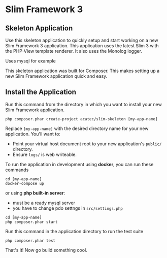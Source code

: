 # Slim Framework 3
## Skeleton Application

Use this skeleton application to quickly setup and start working on a new Slim Framework 3 application. This application uses the latest Slim 3 with the PHP-View template renderer. It also uses the Monolog logger.

Uses mysql for example

This skeleton application was built for Composer. This makes setting up a new Slim Framework application quick and easy.

## Install the Application

Run this command from the directory in which you want to install your new Slim Framework application.

    php composer.phar create-project acatec/slim-skeleton [my-app-name]

Replace `[my-app-name]` with the desired directory name for your new application. You'll want to:

* Point your virtual host document root to your new application's `public/` directory.
* Ensure `logs/` is web writeable.

To run the application in development using **docker**, you can run these commands

	cd [my-app-name]
	docker-compose up

or using **php built-in server**:

* must be a ready mysql server
* you have to change pdo settngs in `src/settings.php`

```
cd [my-app-name]
php composer.phar start
```


Run this command in the application directory to run the test suite

	php composer.phar test

That's it! Now go build something cool.
